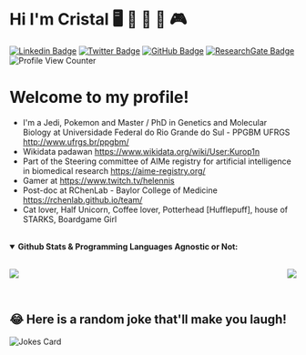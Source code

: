 # Hi I'm Cristal  🖥️ 🧬 🎲 🦄 🎮

[![Linkedin Badge](https://img.shields.io/badge/-cristal-blue?style=flat&logo=Linkedin&logoColor=white&link=https://www.linkedin.com/in/cristal-villalba-712a96101/)](https://www.linkedin.com/in/cristal-villalba-712a96101/)
[![Twitter Badge](https://img.shields.io/badge/-@anunicorn1um-1ca0f1?style=flat&labelColor=1ca0f1&logo=twitter&logoColor=white&link=https://twitter.com/aunicorn1o)](https://twitter.com/anunicorn1um)
[![GitHub Badge](https://img.shields.io/github/followers/Kur1sutaru?style=social)](https://github.com/Kur1sutaru)
[![ResearchGate Badge](https://img.shields.io/badge/Research-Gate-9cf)](https://www.researchgate.net/profile/Cristal-Villalba)
![Profile View Counter](https://komarev.com/ghpvc/?username=Kur1sutaru)
# Welcome to my profile! 

* I'm a Jedi, Pokemon and Master / PhD in Genetics and Molecular Biology at Universidade Federal do Rio Grande do Sul - PPGBM UFRGS <http://www.ufrgs.br/ppgbm/>
* Wikidata padawan <https://www.wikidata.org/wiki/User:Kurop1n> 
* Part of the Steering committee of AIMe registry for artificial intelligence in biomedical research <https://aime-registry.org/>
* Gamer at <https://www.twitch.tv/helennis>
* Post-doc at RChenLab - Baylor College of Medicine <https://rchenlab.github.io/team/>
* Cat lover, Half Unicorn, Coffee lover, Potterhead [Hufflepuff], house of STARKS, Boardgame Girl


</details>

<br>

<details open>
 <summary><b> Github Stats & Programming Languages Agnostic or Not:</b> </summary>  

<br>

<p align = "left">
 <img src = "https://github-readme-stats.vercel.app/api?username=Kur1sutaru&show_icons=true&theme=">
 <img align="right" src="https://github-readme-stats.vercel.app/api/top-langs/?username=Kur1sutaru&theme=&show_icons=true&hide_border=true" />
</p>
<br/>

 
 
 ## 😂 Here is a random joke that'll make you laugh!
![Jokes Card](https://readme-jokes.vercel.app/api)
 

 
 
 
 

